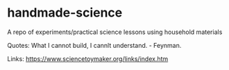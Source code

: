 # handmade-science
A repo of experiments/practical science lessons using household materials

Quotes:
What I cannot build, I cannlt understand. - Feynman. 

Links:
https://www.sciencetoymaker.org/links/index.htm
